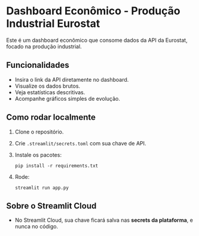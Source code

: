 # Dashboard Econômico - Produção Industrial Eurostat

Este é um dashboard econômico que consome dados da API da Eurostat, focado na produção industrial.

## Funcionalidades

- Insira o link da API diretamente no dashboard.
- Visualize os dados brutos.
- Veja estatísticas descritivas.
- Acompanhe gráficos simples de evolução.

## Como rodar localmente

1. Clone o repositório.
2. Crie `.streamlit/secrets.toml` com sua chave de API.
3. Instale os pacotes:

    ```
    pip install -r requirements.txt
    ```

4. Rode:

    ```
    streamlit run app.py
    ```

## Sobre o Streamlit Cloud

- No Streamlit Cloud, sua chave ficará salva nas **secrets da plataforma**, e nunca no código.